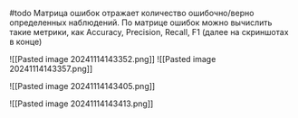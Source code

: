 #todo
Матрица ошибок отражает количество ошибочно/верно определенных наблюдений.
По матрице ошибок можно вычислить такие метрики, как Accuracy, Precision, Recall, F1 (далее на скриншотах в конце)

![[Pasted image 20241114143352.png]]
![[Pasted image 20241114143357.png]]

![[Pasted image 20241114143405.png]]

![[Pasted image 20241114143413.png]]
